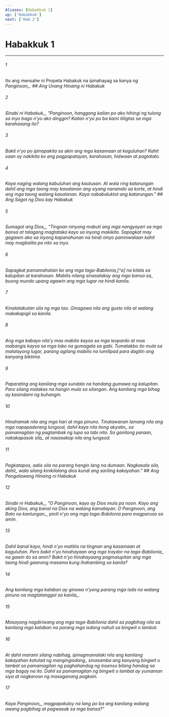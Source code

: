 ```yaml
---
Aliases: [Habakkuk 1]
up: ['Habakkuk']
next: ['Hab 2']
---
```

# Habakkuk 1

***






















###### 1 










Ito ang mensahe ni Propeta Habakuk na ipinahayag sa kanya <i class="trans-change">ng Panginoon_. ## Ang Unang Hinaing ni Habakuk 





















###### 2 










<i class="trans-change">Sinabi ni Habakuk,_ "Panginoon, hanggang kailan po ako hihingi ng tulong sa inyo bago nʼyo ako dinggin? Kailan nʼyo po ba kami ililigtas sa mga karahasang ito? 





















###### 3 










Bakit nʼyo po ipinapakita sa akin ang mga kasamaan at kaguluhan? Kahit saan ay nakikita ko ang pagpapatayan, karahasan, hidwaan at pagtatalo. 





















###### 4 










Kaya naging walang kabuluhan ang kautusan. At wala ring katarungan dahil ang mga taong may kasalanan ang siyang nananalo sa korte, at hindi ang mga taong walang kasalanan. Kaya nababaluktot ang katarungan." ## Ang Sagot ng Dios kay Habakuk 





















###### 5 










<i class="trans-change">Sumagot ang Dios,_ "Tingnan ninyong mabuti ang mga nangyayari sa mga bansa at talagang magtataka kayo sa inyong makikita. Sapagkat may gagawin ako sa inyong kapanahunan na hindi ninyo paniniwalaan kahit may magbalita pa nito sa inyo. 





















###### 6 










Sapagkat pamamahalain ko ang mga taga-Babilonia,[^a] na kilala sa kalupitan at karahasan. Mabilis nilang sinasalakay ang <i class="trans-change">mga bansa sa_ buong mundo upang agawin ang mga lugar na hindi kanila. 





















###### 7 










Kinatatakutan sila ng mga tao. Ginagawa nila ang gusto nila at walang makakapigil sa kanila. 





















###### 8 










Ang mga kabayo nilaʼy mas mabilis kaysa sa mga leopardo at mas mabangis kaysa sa mga lobo na gumagala sa gabi. Tumatakbo ito mula sa malalayong lugar, parang agilang mabilis na lumilipad para dagitin ang kanyang biktima. 





















###### 9 










Paparating ang kanilang mga sundalo na handang gumawa ng kalupitan. Para silang malakas na hangin mula sa silangan. Ang kanilang mga bihag ay kasindami ng buhangin. 





















###### 10 










Hinahamak nila ang mga hari at mga pinuno. Tinatawanan lamang nila ang mga napapaderang lungsod, dahil <i class="trans-change">kaya nila itong akyatin_ sa pamamagitan ng pagtambak ng lupa sa tabi nito. <i class="trans-change">Sa ganitong paraan, nakakapasok sila_ at nasasakop nila ang lungsod. 





















###### 11 










Pagkatapos, aalis sila na parang hangin lang na dumaan. Nagkasala sila, <i class="trans-change">dahil_ wala silang kinikilalang dios kundi ang sariling kakayahan." ## Ang Pangalawang Hinaing ni Habakuk 





















###### 12 










<i class="trans-change">Sinabi ni Habakuk,_ "O Panginoon, kayo ay Dios mula pa noon. Kayo ang aking Dios, ang banal na Dios na walang kamatayan. O Panginoon, ang Bato <i class="trans-change">na kanlungan_, pinili nʼyo ang mga taga-Babilonia para magparusa sa amin. 





















###### 13 










Dahil banal kayo, hindi nʼyo matitiis na tingnan ang kasamaan at kaguluhan. Pero bakit nʼyo hinahayaan ang mga traydor <i class="trans-change">na taga-Babilonia_ na gawin ito sa amin? Bakit nʼyo hinahayaang pagmalupitan ang mga taong hindi gaanong masama kung ihahambing sa kanila? 





















###### 14 










Ang kanilang mga kalaban ay ginawa nʼyong parang mga isda na walang pinuno <i class="trans-change">na magtatanggol sa kanila_. 





















###### 15 










Masayang nagdiriwang ang mga taga-Babilonia dahil sa pagbihag nila sa kanilang mga kalaban na parang mga isdang nahuli sa bingwit o lambat. 





















###### 16 










At dahil marami silang nabihag, <i class="trans-change">ipinagmamalaki nila ang kanilang kakayahan katulad ng mangingisdang_ sinasamba ang kanyang bingwit o lambat sa pamamagitan ng paghahandog ng insenso bilang handog sa mga bagay na ito. Dahil sa pamamagitan ng bingwit o lambat ay yumaman siya at nagkaroon ng masaganang pagkain. 





















###### 17 










Kaya <i class="trans-change">Panginoon_, magpapatuloy na lang po ba ang kanilang walang awang pagbihag at pagwasak sa mga bansa?"
